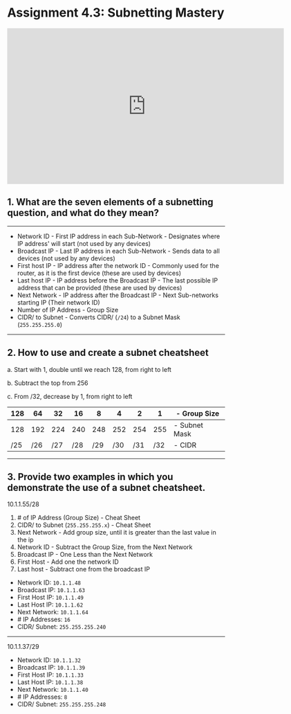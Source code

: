 # Assignment 4.3: Subnetting Mastery

<iframe src="https://uatedu-my.sharepoint.com/personal/pchapman82070_uat_edu/_layouts/15/embed.aspx?UniqueId=75967354-0fa8-4c86-b11c-c15e585cf5bf&embed=%7B%22ust%22%3Atrue%2C%22hv%22%3A%22CopyEmbedCode%22%7D&referrer=StreamWebApp&referrerScenario=EmbedDialog.Create" width="640" height="360" frameborder="0" scrolling="no" allowfullscreen title="NTW103-4.3-PChapman.mkv"></iframe>

## 1. What are the seven elements of a subnetting question, and what do they mean? 
----

* Network ID - First IP address in each Sub-Network - Designates where IP address' will start (not used by any devices)
* Broadcast IP - Last IP address in each Sub-Network - Sends data to all devices (not used by any devices)
* First host IP - IP address after the network ID - Commonly used for the router, as it is the first device (these are used by devices)
* Last host IP - IP address before the Broadcast IP - The last possible IP address that can be provided  (these are used by devices)
* Next Network - IP address after the Broadcast IP - Next Sub-networks starting IP (Their network ID)
* Number of IP Address - Group Size
* CIDR/ to Subnet - Converts CIDR/ (`/24`) to a Subnet Mask (`255.255.255.0`)

----

## 2. How to use and create a subnet cheatsheet

a. Start with 1, double until we reach 128, from right to left

b. Subtract the top from 256

c. From /32, decrease by 1, from right to left

| 128 | 64 | 32 | 16 | 8 | 4 | 2 | 1 | - Group Size |
| - | - | - | - | - | - | - | - | - |
| 128 | 192 | 224 | 240 | 248 | 252 | 254 | 255 | - Subnet Mask |
| /25 | /26 | /27 | /28 | /29 | /30 | /31 | /32 | - CIDR |
----

## 3. Provide two examples in which you demonstrate the use of a subnet cheatsheet.

10.1.1.55/28

1. \# of IP Address (Group Size) - Cheat Sheet
2. CIDR/ to Subnet (`255.255.255.x`) - Cheat Sheet
3. Next Network - Add group size, until it is greater than the last value in the ip
4. Network ID - Subtract the Group Size, from the Next Network
5. Broadcast IP - One Less than the Next Network
6. First Host - Add one the network ID
7. Last host - Subtract one from the broadcast IP

* Network ID: `10.1.1.48`
* Broadcast IP: `10.1.1.63`
* First Host IP: `10.1.1.49`
* Last Host IP: `10.1.1.62`
* Next Network: `10.1.1.64`
* \# IP Addresses: `16`
* CIDR/ Subnet: `255.255.255.240`

---
10.1.1.37/29

* Network ID: `10.1.1.32`
* Broadcast IP: `10.1.1.39`
* First Host IP: `10.1.1.33`
* Last Host IP: `10.1.1.38`
* Next Network: `10.1.1.40`
* \# IP Addresses: `8`
* CIDR/ Subnet: `255.255.255.248`
